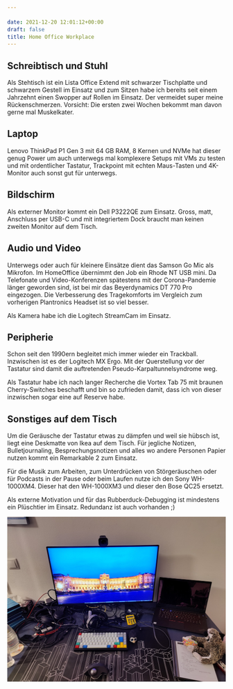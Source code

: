 ```yaml
---

date: 2021-12-20 12:01:12+00:00
draft: false
title: Home Office Workplace
---
```


## Schreibtisch und Stuhl

Als Stehtisch ist ein Lista Office Extend mit schwarzer Tischplatte und
schwarzem Gestell im Einsatz und zum Sitzen habe ich bereits seit einem
Jahrzehnt einen Swopper auf Rollen im Einsatz. Der vermeidet super meine
Rückenschmerzen. Vorsicht: Die ersten zwei Wochen bekommt man davon gerne mal
Muskelkater.

## Laptop

Lenovo ThinkPad P1 Gen 3 mit 64 GB RAM, 8 Kernen und NVMe hat dieser genug
Power um auch unterwegs mal komplexere Setups mit VMs zu testen und mit
ordentlicher Tastatur, Trackpoint mit echten Maus-Tasten und 4K-Monitor auch
sonst gut für unterwegs.

## Bildschirm

Als externer Monitor kommt ein Dell P3222QE zum Einsatz. Gross, matt, Anschluss
per USB-C und mit integriertem Dock braucht man keinen zweiten Monitor auf dem
Tisch.

## Audio und Video

Unterwegs oder auch für kleinere Einsätze dient das Samson Go Mic als Mikrofon.
Im HomeOffice übernimmt den Job ein Rhode NT USB mini. Da Telefonate und
Video-Konferenzen spätestens mit der Corona-Pandemie länger geworden sind, ist
bei mir das Beyerdynamics DT 770 Pro eingezogen. Die Verbesserung des
Tragekomforts im Vergleich zum vorherigen Plantronics Headset ist so viel
besser.

Als Kamera habe ich die Logitech StreamCam im Einsatz.

## Peripherie

Schon seit den 1990ern begleitet mich immer wieder ein Trackball. Inzwischen ist
es der Logitech MX Ergo. Mit der Querstellung vor der Tastatur sind damit die
auftretenden Pseudo-Karpaltunnelsyndrome weg.

Als Tastatur habe ich nach langer Recherche die Vortex Tab 75 mit braunen
Cherry-Switches beschafft und bin so zufrieden damit, dass ich von dieser
inzwischen sogar eine auf Reserve habe.

## Sonstiges auf dem Tisch

Um die Geräusche der Tastatur etwas zu dämpfen und weil sie hübsch ist, liegt
eine Deskmatte von Ikea auf dem Tisch. Für jegliche Notizen, Bulletjournaling,
Besprechungsnotizen und alles wo andere Personen Papier nutzen kommt ein
Remarkable 2 zum Einsatz.

Für die Musik zum Arbeiten, zum Unterdrücken von Störgeräuschen oder für
Podcasts in der Pause oder beim Laufen nutze ich den Sony WH-1000XM4. Dieser
hat den WH-1000XM3 und dieser den Bose QC25 ersetzt.

Als externe Motivation und für das Rubberduck-Debugging ist mindestens ein
Plüschtier im Einsatz. Redundanz ist auch vorhanden ;)

![Bild des beschriebenen Arbeitsplatzes](homeoffice.jpg)
